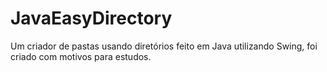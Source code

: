 # JavaEasyDirectory
Um criador de pastas usando diretórios feito em Java utilizando Swing, foi criado com motivos para estudos.
